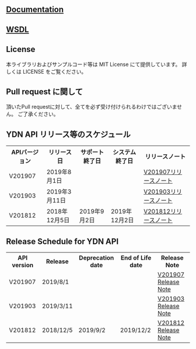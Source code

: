 ## [Documentation](/docs)

## [WSDL](/wsdl)

## License
本ライブラリおよびサンプルコード等は MIT License にて提供しています。
詳しくは LICENSE をご覧ください。
 
## Pull request に関して
頂いたPull requestに対して、全てを必ず受け付けられるわけではございません。
ご了承ください。

## YDN API リリース等のスケジュール
<table class="standard">
<tbody>
<tr>
 <th>APIバージョン</th>
 <th>リリース日</th>
 <th>サポート終了日</th>
 <th>システム終了日</th>
 <th>リリースノート</th>
</tr>
<tr>
 <td>V201907</td>
 <td>2019年8月1日</td>
 <td></td>
 <td></td>
 <td><a href="../../blob/201907/docs/ja/releasenotes.md">V201907リリースノート</a></td>
</tr>
<tr>
 <td>V201903</td>
 <td>2019年3月11日</td>
 <td></td>
 <td></td>
 <td><a href="../../blob/201903/docs/ja/releasenotes.md">V201903リリースノート</a></td>
</tr>
<tr>
 <td>V201812</td>
 <td>2018年12月5日</td>
 <td>2019年9月2日</td>
 <td>2019年12月2日</td>
 <td><a href="../../blob/201812/docs/ja/releasenotes.md">V201812リリースノート</a></td>
</tr>
</tbody>
</table>

## Release Schedule for YDN API
<table class="standard">
<tbody>
<tr>
 <th>API version</th>
 <th>Release</th>
 <th>Deprecation date</th>
 <th>End of Life date</th>
 <th>Release Note</th>
</tr>
<tr>
 <td>V201907</td>
 <td>2019/8/1</td>
 <td></td>
 <td></td>
 <td><a href="../../blob/201907/docs/en/releasenotes.md">V201907 Release Note</a></td>
</tr>
<tr>
 <td>V201903</td>
 <td>2019/3/11</td>
 <td></td>
 <td></td>
 <td><a href="../../blob/201903/docs/en/releasenotes.md">V201903 Release Note</a></td>
</tr>
<tr>
 <td>V201812</td>
 <td>2018/12/5</td>
 <td>2019/9/2</td>
 <td>2019/12/2</td>
 <td><a href="../../blob/201812/docs/en/releasenotes.md">V201812 Release Note</a></td>
</tr>
</tbody>
</table>
